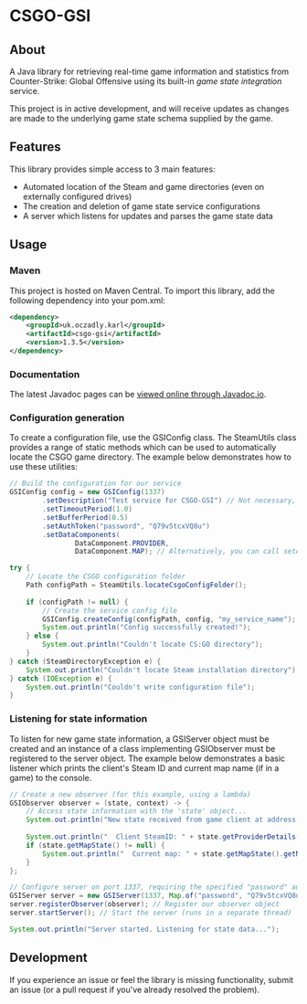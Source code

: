 # CSGO-GSI
## About
A Java library for retrieving real-time game information and statistics from Counter-Strike: Global Offensive using
its built-in *game state integration* service.

This project is in active development, and will receive updates as changes are made to the underlying game state
 schema supplied by the game.

## Features
This library provides simple access to 3 main features:
- Automated location of the Steam and game directories (even on externally configured drives)
- The creation and deletion of game state service configurations
- A server which listens for updates and parses the game state data

## Usage
### Maven
This project is hosted on Maven Central. To import this library, add the following dependency into your pom.xml:
```xml
<dependency>
    <groupId>uk.oczadly.karl</groupId>
    <artifactId>csgo-gsi</artifactId>
    <version>1.3.5</version>
</dependency>
```

### Documentation
The latest Javadoc pages can be [viewed online through Javadoc.io](https://www.javadoc.io/doc/uk.oczadly.karl/csgo-gsi).

### Configuration generation
To create a configuration file, use the GSIConfig class. The SteamUtils class provides a range of static methods
which can be used to automatically locate the CSGO game directory. The example below demonstrates how to use
these utilities:

```java
// Build the configuration for our service
GSIConfig config = new GSIConfig(1337)
        .setDescription("Test service for CSGO-GSI") // Not necessary, but adds a useful comment to the file
        .setTimeoutPeriod(1.0)
        .setBufferPeriod(0.5)
        .setAuthToken("password", "Q79v5tcxVQ8u")
        .setDataComponents(
                DataComponent.PROVIDER,
                DataComponent.MAP); // Alternatively, you can call setAllDataComponents()

try {
    // Locate the CSGO configuration folder
    Path configPath = SteamUtils.locateCsgoConfigFolder();
    
    if (configPath != null) {
        // Create the service config file
        GSIConfig.createConfig(configPath, config, "my_service_name");
        System.out.println("Config successfully created!");
    } else {
        System.out.println("Couldn't locate CS:GO directory");
    }
} catch (SteamDirectoryException e) {
    System.out.println("Couldn't locate Steam installation directory");
} catch (IOException e) {
    System.out.println("Couldn't write configuration file");
}
```

### Listening for state information
To listen for new game state information, a GSIServer object must be created and an instance of a class
implementing GSIObserver must be registered to the server object. The example below demonstrates a basic
listener which prints the client's Steam ID and current map name (if in a game) to the console.
```java
// Create a new observer (for this example, using a lambda)
GSIObserver observer = (state, context) -> {
    // Access state information with the 'state' object...
    System.out.println("New state received from game client at address " + context.getAddress().getHostAddress());
    
    System.out.println("  Client SteamID: " + state.getProviderDetails().getClientSteamId());
    if (state.getMapState() != null) {
        System.out.println("  Current map: " + state.getMapState().getName());
    }
};

// Configure server on port 1337, requiring the specified "password" auth token
GSIServer server = new GSIServer(1337, Map.of("password", "Q79v5tcxVQ8u"));
server.registerObserver(observer); // Register our observer object
server.startServer(); // Start the server (runs in a separate thread)

System.out.println("Server started. Listening for state data...");
```

## Development
If you experience an issue or feel the library is missing functionality, submit an issue (or a pull request if you've
already resolved the problem).